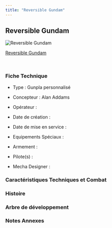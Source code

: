 ```yaml
---
title: "Reversible Gundam"
---
```


Reversible Gundam
-----------------



![Reversible Gundam](/images/stories/saga/gundambfblg/mechas/reversible-gundam.png)

[Reversible Gundam](javascript:change_image_m('images/stories/saga/gundambfblg/mechas/reversible-gundam.png');)

 

### Fiche Technique


- Type : Gunpla personnalisé
  
- Concepteur : Alan Addams
  
- Opérateur : 
  
- Date de création : 
  
- Date de mise en service : 
  
- Equipements Spéciaux :




- Armement :




- Pilote(s) : 





- Mecha Designer : 


### Caractéristiques Techniques et Combat


### Histoire


### Arbre de développement


### Notes Annexes


